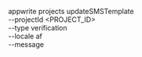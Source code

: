appwrite projects updateSMSTemplate \
        --projectId <PROJECT_ID> \
        --type verification \
        --locale af \
        --message <MESSAGE>
